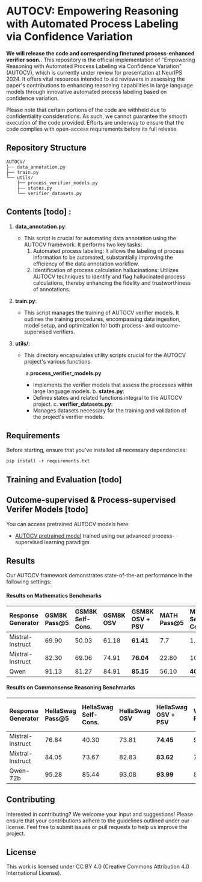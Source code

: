 # AUTOCV: Empowering Reasoning with Automated Process Labeling via Confidence Variation

**We will release the code and corresponding finetuned process-enhanced verifier soon.**. This repository is the official implementation of "Empowering Reasoning with Automated Process Labeling via Confidence Variation" (AUTOCV), which is currently under review for presentation at NeurIPS 2024. It offers vital resources intended to aid reviewers in assessing the paper's contributions to enhancing reasoning capabilities in large language models through innovative automated process labeling based on confidence variation.

Please note that certain portions of the code are withheld due to confidentiality considerations. As such, we cannot guarantee the smooth execution of the code provided. Efforts are underway to ensure that the code complies with open-access requirements before its full release.

## Repository Structure



```
AUTOCV/
├── data_annotation.py
├── train.py
└── utils/
    ├── process_verifier_models.py
    ├── states.py
    └── verifier_datasets.py
```

## Contents  [todo] :

1. **data_annotation.py**:

   - This script is crucial for automating data annotation using the AUTOCV framework. It performs two key tasks:
     1. Automated process labeling: It allows the labeling of process information to be automated, substantially improving the efficiency of the data annotation workflow.
     2. Identification of process calculation hallucinations: Utilizes AUTOCV techniques to identify and flag hallucinated process calculations, thereby enhancing the fidelity and trustworthiness of annotations.

2. **train.py**:

   - This script manages the training of AUTOCV verifier models. It outlines the training procedures, encompassing data ingestion, model setup, and optimization for both process- and outcome-supervised verifiers.

3. **utils/**:

   - This directory encapsulates utility scripts crucial for the AUTOCV project's various functions.

     ​       a.**process_verifier_models.py**

     - Implements the verifier models that assess the processes within large language models.
       b. **states.py**:
     - Defines states and related functions integral to the AUTOCV project.
       c. **verifier_datasets.py**:
     - Manages datasets necessary for the training and validation of the project's verifier models.

## Requirements

Before starting, ensure that you've installed all necessary dependencies:

```setup
pip install -r requirements.txt
```

## Training and Evaluation [todo]



## Outcome-supervised & Process-supervised Verifer Models [todo]

You can access pretrained AUTOCV models here:

- [AUTOCV pretrained model](https://drive.google.com/autocv_pretrained.pth) trained using our advanced process-supervised learning paradigm.

## Results 

Our AUTOCV framework demonstrates state-of-the-art performance in the following settings:



#### Results on Mathematics Benchmarks

| Response Generator | GSM8K Pass@5 | GSM8K Self-Cons. | GSM8K OSV | GSM8K OSV + PSV | MATH Pass@5 | MATH Self-Cons. | MATH OSV | MATH OSV + PSV |
| :----------------- | :----------- | :--------------- | :-------- | :-------------- | :---------- | :-------------- | :------- | :------------- |
| Mistral-Instruct   | 69.90        | 50.03            | 61.18     | **61.41**       | 7.7         | 1.64            | 5.10     | **5.30**       |
| Mixtral-Instruct   | 82.30        | 69.06            | 74.91     | **76.04**       | 22.80       | 10.66           | 15.20    | **16.92**      |
| Qwen               | 91.13        | 81.27            | 84.91     | **85.15**       | 56.10       | **40.10**       | 38.94    | 39.36          |

#### Results on Commonsense Reasoning Benchmarks

| Response Generator | HellaSwag Pass@5 | HellaSwag Self-Cons. | HellaSwag OSV | HellaSwag OSV + PSV | Winogrande Pass@5 | Winogrande Self-Cons. | Winogrande OSV | Winogrande OSV + PSV | ANLI Pass@5 | ANLI Self-Cons. | ANLI OSV | ANLI OSV + PSV |
| :----------------- | :--------------- | :------------------- | :------------ | :------------------ | :---------------- | :-------------------- | :------------- | :------------------- | :---------- | :-------------- | :------- | :------------- |
| Mistral-Instruct   | 76.84            | 40.30                | 73.81         | **74.45**           | 91.16             | 58.64                 | 79.16          | **79.98**            | 73.4        | 45.6            | 59.8     | **59.3**       |
| Mixtral-Instruct   | 84.05            | 73.67                | 82.83         | **83.62**           | 79.16             | 68.75                 | 73.40          | **73.88**            | 68.4        | 59.0            | 62.9     | **64.0**       |
| Qwen-72b           | 95.28            | 85.44                | 93.08         | **93.99**           | 88.63             | 72.21                 | **80.34**      | 79.32                | 82.4        | 63.8            | 69.1     | **71.4**       |



## Contributing

Interested in contributing? We welcome your input and suggestions! Please ensure that your contributions adhere to the guidelines outlined under our license. Feel free to submit issues or pull requests to help us improve the project.

## License

This work is licensed under CC BY 4.0 (Creative Commons Attribution 4.0 International License).
